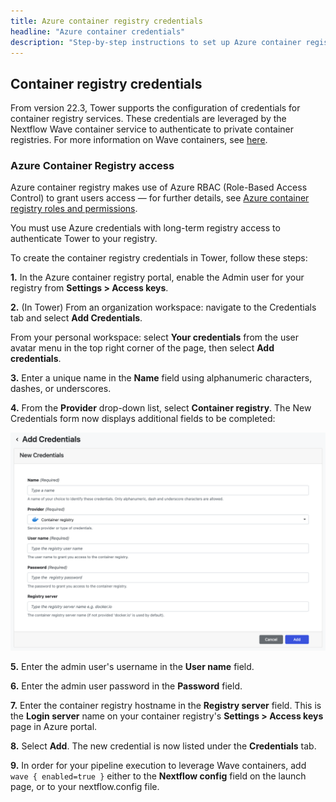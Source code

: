 ```yaml
---
title: Azure container registry credentials
headline: "Azure container credentials"
description: "Step-by-step instructions to set up Azure container registry credentials in Nextflow Tower."
---
```


## Container registry credentials

From version 22.3, Tower supports the configuration of credentials for container registry services. These credentials are leveraged by the Nextflow Wave container service to authenticate to private container registries. For more information on Wave containers, see [here](https://www.nextflow.io/docs/latest/wave.html).

### Azure Container Registry access

Azure container registry makes use of Azure RBAC (Role-Based Access Control) to grant users access — for further details, see [Azure container registry roles and permissions](https://learn.microsoft.com/en-us/azure/container-registry/container-registry-roles).

You must use Azure credentials with long-term registry access to authenticate Tower to your registry.

To create the container registry credentials in Tower, follow these steps:

**1.** In the Azure container registry portal, enable the Admin user for your registry from **Settings > Access keys**.

**2.** (In Tower) From an organization workspace: navigate to the Credentials tab and select **Add Credentials**.

From your personal workspace: select **Your credentials** from the user avatar menu in the top right corner of the page, then select **Add credentials**.

**3.** Enter a unique name in the **Name** field using alphanumeric characters, dashes, or underscores.

**4.** From the **Provider** drop-down list, select **Container registry**. The New Credentials form now displays additional fields to be completed:

![](_images/container_registry_credentials_blank.png)

**5.** Enter the admin user's username in the **User name** field.

**6.** Enter the admin user password in the **Password** field.

**7.** Enter the container registry hostname in the **Registry server** field. This is the **Login server** name on your container registry's **Settings > Access keys** page in Azure portal.

**8.** Select **Add**. The new credential is now listed under the **Credentials** tab.

**9.** In order for your pipeline execution to leverage Wave containers, add `wave { enabled=true }` either to the **Nextflow config** field on the launch page, or to your nextflow.config file.
